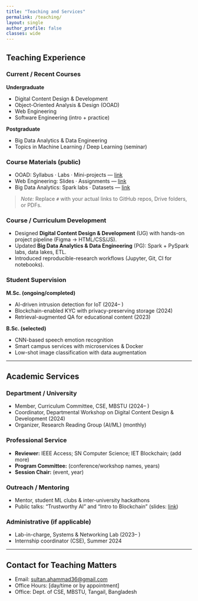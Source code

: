 ```yaml
---
title: "Teaching and Services"
permalink: /teaching/
layout: single
author_profile: false
classes: wide
---
```


## Teaching Experience

### Current / Recent Courses
**Undergraduate**
- Digital Content Design & Development
- Object-Oriented Analysis & Design (OOAD)
- Web Engineering
- Software Engineering (intro + practice)

**Postgraduate**
- Big Data Analytics & Data Engineering
- Topics in Machine Learning / Deep Learning (seminar)

### Course Materials (public)
- OOAD: Syllabus · Labs · Mini-projects — [link](#)
- Web Engineering: Slides · Assignments — [link](#)
- Big Data Analytics: Spark labs · Datasets — [link](#)

> *Note:* Replace `#` with your actual links to GitHub repos, Drive folders, or PDFs.

### Course / Curriculum Development
- Designed **Digital Content Design & Development** (UG) with hands-on project pipeline (Figma → HTML/CSS/JS).
- Updated **Big Data Analytics & Data Engineering** (PG): Spark + PySpark labs, data lakes, ETL.
- Introduced reproducible-research workflows (Jupyter, Git, CI for notebooks).

### Student Supervision
**M.Sc. (ongoing/completed)**
- AI-driven intrusion detection for IoT (2024– )
- Blockchain-enabled KYC with privacy-preserving storage (2024)
- Retrieval-augmented QA for educational content (2023)

**B.Sc. (selected)**
- CNN-based speech emotion recognition
- Smart campus services with microservices & Docker
- Low-shot image classification with data augmentation

---

## Academic Services

### Department / University
- Member, Curriculum Committee, CSE, MBSTU (2024– )
- Coordinator, Departmental Workshop on Digital Content Design & Development (2024)
- Organizer, Research Reading Group (AI/ML) (monthly)

### Professional Service
- **Reviewer:** IEEE Access; SN Computer Science; IET Blockchain; (add more)
- **Program Committee:** (conference/workshop names, years)
- **Session Chair:** (event, year)

### Outreach / Mentoring
- Mentor, student ML clubs & inter-university hackathons
- Public talks: “Trustworthy AI” and “Intro to Blockchain” (slides: [link](#))

### Administrative (if applicable)
- Lab-in-charge, Systems & Networking Lab (2023– )
- Internship coordinator (CSE), Summer 2024

---

## Contact for Teaching Matters
- Email: <sultan.ahammad36@gmail.com>  
- Office Hours: [day/time or by appointment]  
- Office: Dept. of CSE, MBSTU, Tangail, Bangladesh
